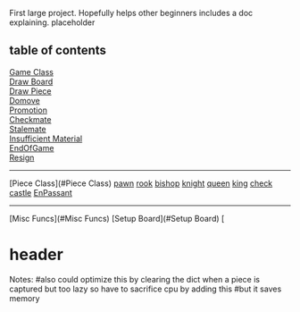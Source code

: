 First large project. Hopefully helps other beginners includes a doc explaining. 
placeholder
## table of contents
[Game Class](#Game_Class)\
    [Draw Board](#Draw_Board)\
    [Draw Piece](#Draw_Piece)\
    [Domove](#Domove)\
    [Promotion](#Promotion)\
    [Checkmate](#Checkmate)\
    [Stalemate](#Stalemate)\
    [Insufficient Material](#Insufficient_Material)\
    [EndOfGame](#EndOfGame)\
    [Resign](#Resign) 
***
[Piece Class](#Piece Class)
    [pawn](#pawn)
    [rook](#rook)
    [bishop](#bishop)
    [knight](#night)
    [queen](#queen)
    [king](#king)
    [check](#check)
    [castle](#castle)
    [EnPassant](#EnPassant)
***
[Misc Funcs](#Misc Funcs)
   [Setup Board](#Setup Board)
   [



# header
Notes:        #also could optimize this by clearing the dict when a piece is captured but too lazy so have to sacrifice cpu by adding this
        #but it saves memory
